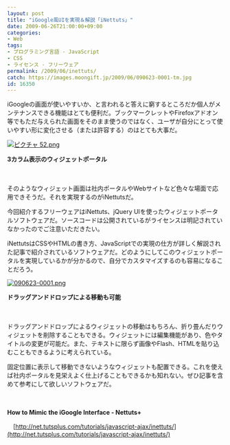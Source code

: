 ```yaml
---
layout: post
title: "iGoogle風UIを実現＆解説「iNettuts」"
date: 2009-06-26T21:00:00+09:00
categories:
- Web
tags: 
- プログラミング言語 - JavaScript
- CSS
- ライセンス - フリーウェア
permalink: /2009/06/inettuts/
catch: https://images.moongift.jp/2009/06/090623-0001-tm.jpg
id: 16350
---
```

iGoogleの画面が使いやすいか、と言われると答えに窮するところだか個人がメンテナンスできる機能はとても便利だ。ブックマークレットやFirefoxアドオン等でもただ与えられた画面をそのまま使うのではなく、ユーザが自分にとって使いやすい形に変化させる（または許容する）のはとても大事だ。

  

[![ピクチャ 52.png](https://images.moongift.jp/2009/06/52-tm1.jpg)](https://images.moongift.jp/2009/06/521.png)  
  
**3カラム表示のウィジェットポータル**

  

　

  

そのようなウィジェット画面は社内ポータルやWebサイトなど色々な場面で応用できそうだ。それを実現するのがiNettutsだ。

  

今回紹介するフリーウェアはiNettuts、jQuery UIを使ったウィジェットポータルソフトウェアだ。ソースコードは公開されているがライセンスは明記されていなかったのでご注意いただきたい。

  
<!--more-->

iNettutsはCSSやHTMLの書き方、JavaScriptでの実現の仕方が詳しく解説された記事で紹介されているソフトウェアだ。どのようにしてこのウィジェットポータルを実現しているかが分かるので、自分でカスタマイズするのも容易になることだろう。

  

[![090623-0001.png](https://images.moongift.jp/2009/06/090623-0001-tm.jpg)](https://images.moongift.jp/2009/06/090623-0001.png)  
  
**ドラッグアンドドロップによる移動も可能**

  

　

  

ドラッグアンドドロップによるウィジェットの移動はもちろん、折り畳んだりウィジェットを削除することもできる。ウィジェットには編集機能があり、色やタイトルの変更が可能だ。また、テキストに限らず画像やFlash、HTMLを貼り込むこともできるように考えられている。

  

固定位置に表示して移動できないようなウィジェットも配置できる。これを使えば社内ポータルを見栄えよく仕上げることもできるかも知れない。ぜひ記事を含めて参考にして欲しいソフトウェアだ。

  

　

  

**How to Mimic the iGoogle Interface - Nettuts+**  
  
　[http://net.tutsplus.com/tutorials/javascript-ajax/inettuts/](http://net.tutsplus.com/tutorials/javascript-ajax/inettuts/)

  
